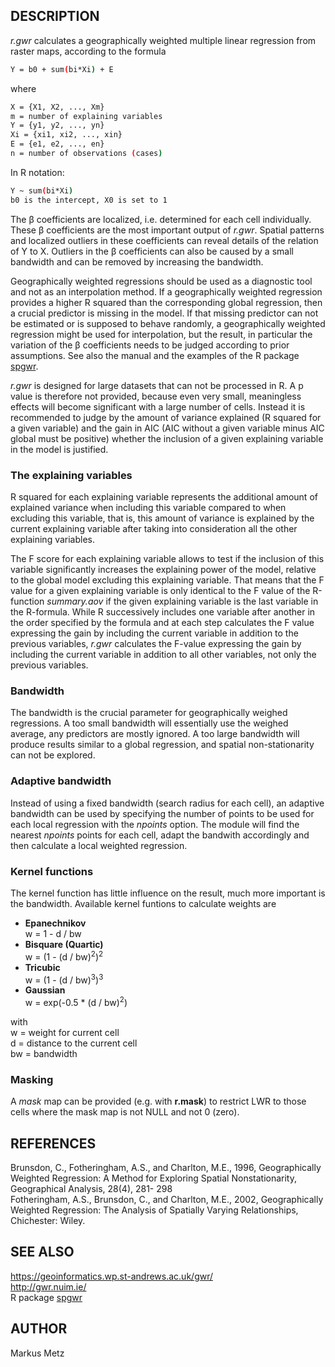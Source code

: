 ## DESCRIPTION

*r.gwr* calculates a geographically weighted multiple linear regression
from raster maps, according to the formula

```sh
Y = b0 + sum(bi*Xi) + E
```

where

```sh
X = {X1, X2, ..., Xm}
m = number of explaining variables
Y = {y1, y2, ..., yn}
Xi = {xi1, xi2, ..., xin}
E = {e1, e2, ..., en}
n = number of observations (cases)
```

In R notation:

```sh
Y ~ sum(bi*Xi)
b0 is the intercept, X0 is set to 1
```

The β coefficients are localized, i.e. determined for each cell
individually. These β coefficients are the most important output of
*r.gwr*. Spatial patterns and localized outliers in these coefficients
can reveal details of the relation of Y to X. Outliers in the β
coefficients can also be caused by a small bandwidth and can be removed
by increasing the bandwidth.

Geographically weighted regressions should be used as a diagnostic tool
and not as an interpolation method. If a geographically weighted
regression provides a higher R squared than the corresponding global
regression, then a crucial predictor is missing in the model. If that
missing predictor can not be estimated or is supposed to behave
randomly, a geographically weighted regression might be used for
interpolation, but the result, in particular the variation of the β
coefficients needs to be judged according to prior assumptions. See also
the manual and the examples of the R package
[spgwr](http://cran.rstudio.com/web/packages/spgwr/index.html).

*r.gwr* is designed for large datasets that can not be processed in R. A
p value is therefore not provided, because even very small, meaningless
effects will become significant with a large number of cells. Instead it
is recommended to judge by the amount of variance explained (R squared
for a given variable) and the gain in AIC (AIC without a given variable
minus AIC global must be positive) whether the inclusion of a given
explaining variable in the model is justified.

### The explaining variables

R squared for each explaining variable represents the additional amount
of explained variance when including this variable compared to when
excluding this variable, that is, this amount of variance is explained
by the current explaining variable after taking into consideration all
the other explaining variables.

The F score for each explaining variable allows to test if the inclusion
of this variable significantly increases the explaining power of the
model, relative to the global model excluding this explaining variable.
That means that the F value for a given explaining variable is only
identical to the F value of the R-function *summary.aov* if the given
explaining variable is the last variable in the R-formula. While R
successively includes one variable after another in the order specified
by the formula and at each step calculates the F value expressing the
gain by including the current variable in addition to the previous
variables, *r.gwr* calculates the F-value expressing the gain by
including the current variable in addition to all other variables, not
only the previous variables.

### Bandwidth

The bandwidth is the crucial parameter for geographically weighed
regressions. A too small bandwidth will essentially use the weighed
average, any predictors are mostly ignored. A too large bandwidth will
produce results similar to a global regression, and spatial
non-stationarity can not be explored.

### Adaptive bandwidth

Instead of using a fixed bandwidth (search radius for each cell), an
adaptive bandwidth can be used by specifying the number of points to be
used for each local regression with the *npoints* option. The module
will find the nearest *npoints* points for each cell, adapt the bandwith
accordingly and then calculate a local weighted regression.

### Kernel functions

The kernel function has little influence on the result, much more
important is the bandwidth. Available kernel funtions to calculate
weights are

  - **Epanechnikov**  
    w = 1 - d / bw
  - **Bisquare (Quartic)**  
    w = (1 - (d / bw)<sup>2</sup>)<sup>2</sup>
  - **Tricubic**  
    w = (1 - (d / bw)<sup>3</sup>)<sup>3</sup>
  - **Gaussian**  
    w = exp(-0.5 \* (d / bw)<sup>2</sup>)

with  
w = weight for current cell  
d = distance to the current cell  
bw = bandwidth

### Masking

A *mask* map can be provided (e.g. with **r.mask**) to restrict LWR to
those cells where the mask map is not NULL and not 0 (zero).

## REFERENCES

Brunsdon, C., Fotheringham, A.S., and Charlton, M.E., 1996,
Geographically Weighted Regression: A Method for Exploring Spatial
Nonstationarity, Geographical Analysis, 28(4), 281- 298  
Fotheringham, A.S., Brunsdon, C., and Charlton, M.E., 2002,
Geographically Weighted Regression: The Analysis of Spatially Varying
Relationships, Chichester: Wiley.  

## SEE ALSO

<https://geoinformatics.wp.st-andrews.ac.uk/gwr/>  
<http://gwr.nuim.ie/>  
R package [spgwr](https://cran.r-project.org/package=spgwr)

## AUTHOR

Markus Metz
